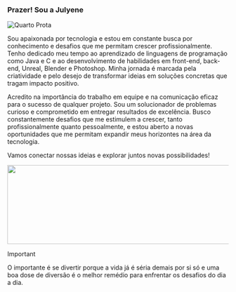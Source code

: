 ### Prazer! Sou a Julyene
![Quarto Prota](https://github.com/Jullyene/Jullyene/assets/160196619/53a4c9d8-bab5-48a3-9976-57cd678f2ce1)

<div>

Sou apaixonada por tecnologia e estou em constante busca por conhecimento e desafios que me permitam crescer profissionalmente. Tenho dedicado meu tempo ao aprendizado de linguagens de programação como Java e C e ao desenvolvimento de habilidades em front-end, back-end, Unreal, Blender e Photoshop. Minha jornada é marcada pela criatividade e pelo desejo de transformar ideias em soluções concretas que tragam impacto positivo.

Acredito na importância do trabalho em equipe e na comunicação eficaz para o sucesso de qualquer projeto. Sou um solucionador de problemas curioso e comprometido em entregar resultados de excelência. Busco constantemente desafios que me estimulem a crescer, tanto profissionalmente quanto pessoalmente, e estou aberto a novas oportunidades que me permitam expandir meus horizontes na área da tecnologia.

Vamos conectar nossas ideias e explorar juntos novas possibilidades!

<img height = "180em" width = "1800" src="https://github-readme-stats.vercel.app/api?username=Jullyene&show_icons=true&theme=default&include_all_commits=true&count_private=true"/>    


</div>



> [!IMPORTANT]
> O importante é se divertir porque a vida já é séria demais por si só e uma boa dose de diversão é o melhor remédio para enfrentar os desafios do dia a dia.
